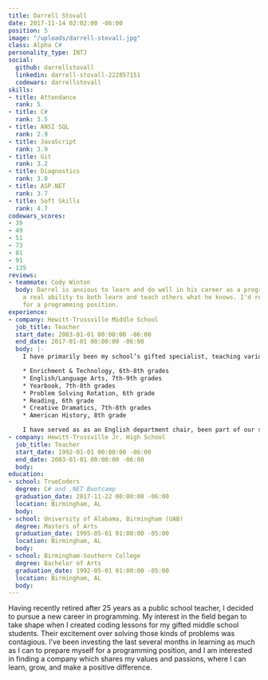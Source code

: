 ```yaml
---
title: Darrell Stovall
date: 2017-11-14 02:02:00 -06:00
position: 5
image: "/uploads/darrell-stovall.jpg"
class: Alpha C#
personality_type: INTJ
social:
  github: darrellstovall
  linkedin: darrell-stovall-222857151
  codewars: darrellstovall
skills:
- title: Attendance
  rank: 5
- title: C#
  rank: 3.5
- title: ANSI SQL
  rank: 2.9
- title: JavaScript
  rank: 3.9
- title: Git
  rank: 3.2
- title: Diagnostics
  rank: 3.8
- title: ASP.NET
  rank: 3.7
- title: Soft Skills
  rank: 4.7
codewars_scores:
- 39
- 49
- 51
- 73
- 81
- 91
- 135
reviews:
- teammate: Cody Winton
  body: Darrel is anxious to learn and do well in his career as a programmer and possesses
    a real ability to both learn and teach others what he knows. I'd recommend Darrel
    for a programming position.
experience:
- company: Hewitt-Trussville Middle School
  job_title: Teacher
  start_date: 2003-01-01 00:00:00 -06:00
  end_date: 2017-01-01 00:00:00 -06:00
  body: |-
    I have primarily been my school’s gifted specialist, teaching various courses and leading a number of activities:

    * Enrichment & Technology, 6th-8th grades
    * English/Language Arts, 7th-9th grades
    * Yearbook, 7th-8th grades
    * Problem Solving Rotation, 6th grade
    * Reading, 6th grade
    * Creative Dramatics, 7th-8th grades
    * American History, 8th grade

    I have served as as an English department chair, been part of our school leadership/professional development team and a system-wide gifted placement team.During the last three years, I have sponsored the following clubs:Cartooning, Comicon, Graphic Novels, HTMS Has Talent, and Glee Club. ...Hour of Code... I coached Scholars Bowl for 20 years, Science Olympiad for 2 years, National Junior Honor Society for 3 years, and our high school’s soccer team for 2 years.
- company: Hewitt-Trussville Jr. High School
  job_title: Teacher
  start_date: 1992-01-01 00:00:00 -06:00
  end_date: 2003-01-01 00:00:00 -06:00
  body: 
education:
- school: TrueCoders
  degree: C# and .NET Bootcamp
  graduation_date: 2017-11-22 00:00:00 -06:00
  location: Birmingham, AL
  body: 
- school: University of Alabama, Birmingham (UAB)
  degree: Masters of Arts
  graduation_date: 1995-05-01 01:00:00 -05:00
  location: Birmingham, AL
  body: 
- school: Birmingham-Southern College
  degree: Bachelor of Arts
  graduation_date: 1992-05-01 01:00:00 -05:00
  location: Birmingham, AL
  body: 
---
```


Having recently retired after 25 years as a public school teacher, I decided to pursue a new career in programming. My interest in the field began to take shape when I created coding lessons for my gifted middle school students. Their excitement over solving those kinds of problems was contagious. I’ve been investing the last several months in learning as much as I can to prepare myself for a programming position, and I am interested in finding a company which shares my values and passions, where I can learn, grow, and make a positive difference.